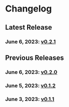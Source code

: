 # Changelog

## Latest Release

### June 6, 2023: [v0.2.1](/.changelog/v0.2.1.mdx)

## Previous Releases

### June 6, 2023: [v0.2.0](/.changelog/v0.2.0.mdx)

### June 5, 2023: [v0.1.2](/.changelog/v0.1.2.mdx)

### June 3, 2023: [v0.1.1](/.changelog/v0.1.1.mdx)
